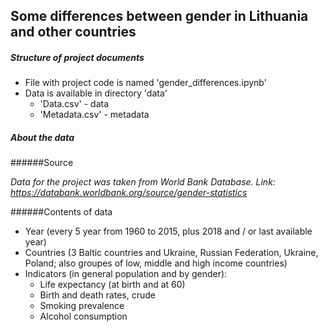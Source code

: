 ## Some differences between gender in Lithuania and other countries

##### Structure of project documents 

* File with project code is named 'gender_differences.ipynb'
* Data is available in directory 'data'
    * 'Data.csv' - data
    * 'Metadata.csv' - metadata
   

##### About the data
######Source

_Data for the project was taken from World Bank Database._
_Link: https://databank.worldbank.org/source/gender-statistics_


######Contents of data
* Year (every 5 year from 1960 to 2015, plus 2018 and / or last available year)
* Countries (3 Baltic countries and Ukraine, Russian Federation, Ukraine, Poland; also groupes of low, middle and high income countries)
* Indicators (in general population and by gender):
    * Life expectancy (at birth and at 60)
    * Birth and death rates, crude
    * Smoking prevalence
    * Alcohol consumption

  
